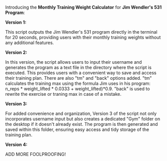 Introducing the **Monthly Training Weight Calculator** for **Jim Wendler's 531 Program**:

**Version 1:**

This script outputs the Jim Wendler's 531 program directly in the terminal for 20 seconds, providing users with their monthly training weights without any additional features.

**Version 2:**

In this version, the script allows users to input their username and generates the program as a text file in the directory where the script is executed. This provides users with a convenient way to save and access their training plan. 
There are also "tm" and "back" options added.
"tm" calculates the training max using the formula Jim uses in his program: n_reps * weight_lifted * 0.0333 + weight_lifted)*0.9. 
"back" is used to rewrite the exercise or traning max in case of a mistake.

**Version 3:**

For added convenience and organization, Version 3 of the script not only incorporates username input but also creates a dedicated "Gym" folder on the desktop if it doesn't already exist. The program is then generated and saved within this folder, ensuring easy access and tidy storage of the training plan.

**Version 4:** 

ADD MORE FOOLPROOFING!

